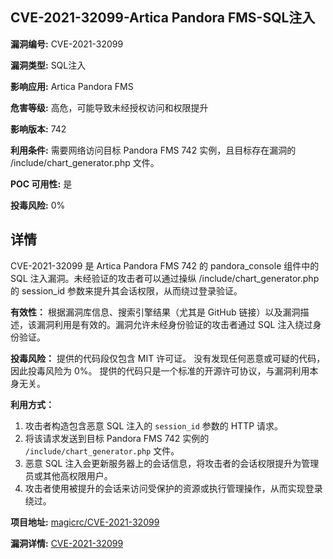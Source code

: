 ## CVE-2021-32099-Artica Pandora FMS-SQL注入

**漏洞编号:** CVE-2021-32099

**漏洞类型:** SQL注入

**影响应用:** Artica Pandora FMS

**危害等级:** 高危，可能导致未经授权访问和权限提升

**影响版本:** 742

**利用条件:** 需要网络访问目标 Pandora FMS 742 实例，且目标存在漏洞的 /include/chart_generator.php 文件。

**POC 可用性:** 是

**投毒风险:** 0%

## 详情

CVE-2021-32099 是 Artica Pandora FMS 742 的 pandora_console 组件中的 SQL 注入漏洞。未经验证的攻击者可以通过操纵 /include/chart_generator.php 的 session_id 参数来提升其会话权限，从而绕过登录验证。

**有效性：**
根据漏洞库信息、搜索引擎结果（尤其是 GitHub 链接）以及漏洞描述，该漏洞利用是有效的。漏洞允许未经身份验证的攻击者通过 SQL 注入绕过身份验证。

**投毒风险：**
提供的代码段仅包含 MIT 许可证。 没有发现任何恶意或可疑的代码，因此投毒风险为 0%。 提供的代码只是一个标准的开源许可协议，与漏洞利用本身无关。

**利用方式：**
1.  攻击者构造包含恶意 SQL 注入的 `session_id` 参数的 HTTP 请求。
2.  将该请求发送到目标 Pandora FMS 742 实例的 `/include/chart_generator.php` 文件。
3.  恶意 SQL 注入会更新服务器上的会话信息，将攻击者的会话权限提升为管理员或其他高权限用户。
4.  攻击者使用被提升的会话来访问受保护的资源或执行管理操作，从而实现登录绕过。

**项目地址:** [magicrc/CVE-2021-32099](https://github.com/magicrc/CVE-2021-32099)

**漏洞详情:** [CVE-2021-32099](https://nvd.nist.gov/vuln/detail/CVE-2021-32099)